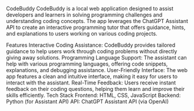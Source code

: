 
CodeBuddy
CodeBuddy is a local web application designed to assist developers and learners in solving programming challenges and understanding coding concepts. The app leverages the ChatGPT Assistant API to create an interactive programming tutor that offers guidance, hints, and explanations to users working on various coding projects.

Features
Interactive Coding Assistance: CodeBuddy provides tailored guidance to help users work through coding problems without directly giving away solutions.
Programming Language Support: The assistant can help with various programming languages, offering code snippets, explanations, and debugging assistance.
User-Friendly Interface: The web app features a clean and intuitive interface, making it easy for users to interact with the assistant.
Real-Time Feedback: Users receive instant feedback on their coding questions, helping them learn and improve their skills efficiently.
Tech Stack
Frontend: HTML, CSS, JavaScript
Backend: Python (for Assistant API)
API: ChatGPT Assistant API (via OpenAI)
